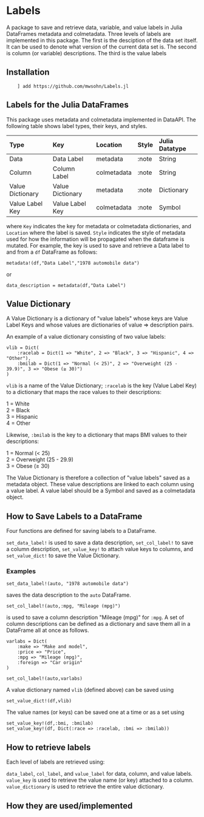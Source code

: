 # Labels

A package to save and retrieve data, variable, and value labels in Julia DataFrames metadata and colmetadata.
Three levels of labels are implemented in this package. The first is the desciption of the data set itself.
It can be used to denote what version of the current data set is. The second is column (or variable) descriptions. 
The third is the value labels

## Installation

```
    ] add https://github.com/mwsohn/Labels.jl
```

## Labels for the Julia DataFrames

This package uses metadata and colmetadata implemented in DataAPI. The following table shows label types,
their keys, and styles.

| Type             | Key              | Location     | Style     | Julia Datatype |
| :--------------- | :--------------- | :----------- | :-------- | :------------- |
| Data             | Data Label       | metadata     | :note     | String         |
| Column           | Column Label     | colmetadata  | :note     | String         |
| Value Dictionary | Value Dictionary | metadata     | :note     | Dictionary     |
| Value Label Key  | Value Label Key  | colmetadata  | :note     | Symbol         |

where `Key` indicates the key for metadata or colmetadata dictionaries, and
`Location` where the label is saved. `Style` indicates the style of metadata used for
how the information will be propagated when the dataframe is mutated. For example,
the key is used to save and retrieve a Data label to and from a `df` DataFrame as follows:

```
metadata!(df,"Data Label","1978 automobile data")
```

or 

```
data_description = metadata(df,"Data Label")
```

## Value Dictionary

A Value Dictionary is a dictionary of "value labels" whose keys are Value Label Keys and whose values
are dictionaries of value => description pairs.  

An example of a value dictionary consisting of two value labels:

```
vlib = Dict(
    :racelab = Dict(1 => "White", 2 => "Black", 3 => "Hispanic", 4 => "Other"),
    :bmilab = Dict(1 => "Normal (< 25)", 2 => "Overweight (25 - 39.9)", 3 => "Obese (≥ 30)")
)
```

`vlib` is a name of the Value Dictionary; `:racelab` is the key (Value Label Key) to a dictionary that maps
the race values to their descriptions:

1 = White\
2 = Black\
3 = Hispanic\
4 = Other

Likewise, `:bmilab` is the key to a dictionary that maps BMI values to their descriptions:

1 = Normal (< 25)\
2 = Overweight (25 - 29.9)\
3 = Obese (≥ 30)

The Value Dictionary is therefore a collection of "value labels" saved as a metadata
object. These value descriptions are linked to each column using a value label. A value label
should be a Symbol and saved as a colmetadata object.

## How to Save Labels to a DataFrame

Four functions are defined for saving labels to a DataFrame. 

`set_data_label!` is used to save a data description, `set_col_label!` 
to save a column description, `set_value_key!` to attach value keys to
columns, and `set_value_dict!` to save the Value Dictionary. 

### Examples

```
set_data_label!(auto, "1978 automobile data")
```

saves the data description to the `auto` DataFrame.


```
set_col_label!(auto,:mpg, "Mileage (mpg)")
```

is used to save a column description "Mileage (mpg)" for `:mpg`.
A set of column descriptions can be defined as a dictionary and
save them all in a DataFrame all at once as follows.

```
varlabs = Dict(
    :make => "Make and model",
    :price => "Price",
    :mpg => "Mileage (mpg)",
    :foreign => "Car origin"
)

set_col_label!(auto,varlabs)
```

A value dictionary named `vlib` (defined above) can be saved using

```
set_value_dict!(df,vlib)
```

The value names (or keys) can be saved one at a time or as a set using

```
set_value_key!(df,:bmi, :bmilab)
set_value_key!(df, Dict(:race => :racelab, :bmi => :bmilab))
```

## How to retrieve labels

Each level of labels are retrieved using:

`data_label`, `col_label`, and `value_label` for data, column, and value labels.
`value_key` is used to retrieve the value name (or key) attached to a column.
`value_dictionary` is used to retrieve the entire value dictionary.

## How they are used/implemented











